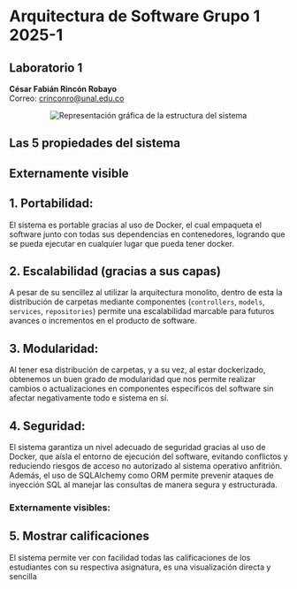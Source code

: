 # Arquitectura de Software Grupo 1 2025-1  

## Laboratorio 1  

**César Fabián Rincón Robayo**  
Correo: [crinconro@unal.edu.co](mailto:crinconro@unal.edu.co)  

<div style="text-align: center;">  
    <img src="https://lucid.app/publicSegments/view/a60431d0-970e-41b2-b452-e02ba568eec6/image.png" alt="Representación gráfica de la estructura del sistema">  
</div>  


## Las 5 propiedades del sistema

## Externamente visible



## 1. Portabilidad: 
El sistema es portable gracias al uso de Docker, el cual empaqueta el software junto con todas sus dependencias en contenedores, logrando que se pueda ejecutar en cualquier lugar que pueda tener docker.

## 2. Escalabilidad (gracias a sus capas)
A pesar de su sencillez al utilizar la arquitectura monolito, dentro de esta la distribución de carpetas mediante componentes (`controllers`, `models`, `services`, `repositories`) permite una escalabilidad marcable para futuros avances o incrementos en el producto de software.

## 3. Modularidad: 
Al tener esa distribución de carpetas, y a su vez, al estar dockerizado, obtenemos un buen grado de modularidad que nos permite realizar cambios o actualizaciones en componentes específicos del software sin afectar negativamente todo e sistema en sí.

## 4. Seguridad:
El sistema garantiza un nivel adecuado de seguridad gracias al uso de Docker, que aísla el entorno de ejecución del software, evitando conflictos y reduciendo riesgos de acceso no autorizado al sistema operativo anfitrión. Además, el uso de SQLAlchemy como ORM permite prevenir ataques de inyección SQL al manejar las consultas de manera segura y estructurada.


### Externamente visibles:
## 5. Mostrar calificaciones
El sistema permite ver con facilidad todas las calificaciones de los estudiantes con su respectiva asignatura, es una visualización directa y sencilla
 

